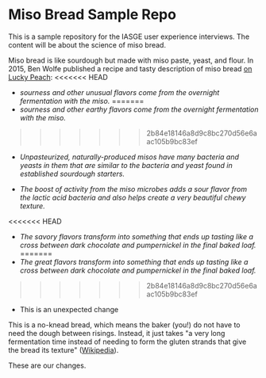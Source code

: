 # Miso Bread Sample Repo

This is a sample repository for the IASGE user experience interviews. The content will be about the science of miso bread.

Miso bread is like sourdough but made with miso paste, yeast, and flour.
In 2015, Ben Wolfe published a recipe and tasty description of miso bread [on Lucky Peach](https://web.archive.org/web/20150630225024/http://luckypeach.com/recipes/miso-sourdough-bread/):
<<<<<<< HEAD
- _sourness and other unusual flavors come from the overnight fermentation with the miso._
=======
- _sourness and other earthy flavors come from the overnight fermentation with the miso._
>>>>>>> 2b84e18146a8d9c8bc270d56e6aac105b9bc83ef

- _Unpasteurized, naturally-produced misos have many bacteria and yeasts in them that are similar to the bacteria and yeast found in established sourdough starters._

- _The boost of activity from the miso microbes adds a sour flavor from the lactic acid bacteria and also helps create a very beautiful chewy texture._

<<<<<<< HEAD
- _The savory flavors transform into something that ends up tasting like a cross between dark chocolate and pumpernickel in the final baked loaf._
=======
- _The great flavors transform into something that ends up tasting like a cross between dark chocolate and pumpernickel in the final baked loaf._
>>>>>>> 2b84e18146a8d9c8bc270d56e6aac105b9bc83ef

- This is an unexpected change

This is a no-knead bread, which means the baker (you!) do not have to need the dough between risings. Instead, it just takes "a very long fermentation time instead of needing to form the gluten strands that give the bread its texture" ([Wikipedia](https://en.wikipedia.org/wiki/No-knead_bread)).


These are our changes.
